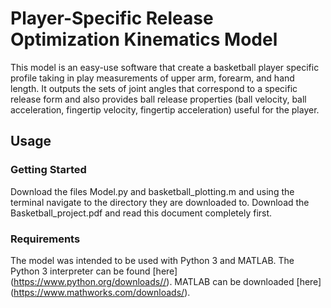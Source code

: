 # Player-Specific Release Optimization Kinematics Model 
This model is an easy-use software that create a basketball player specific profile taking in play measurements of upper arm, forearm, and hand length. It outputs the sets of joint angles that correspond to a specific release form and also provides ball release properties (ball velocity, ball acceleration, fingertip velocity, fingertip acceleration) useful for the player. 

## Usage
### Getting Started
Download the files Model.py and basketball_plotting.m and using the terminal navigate to the directory they are downloaded to. Download the Basketball_project.pdf and read this document completely first. 

### Requirements
The model was intended to be used with Python 3 and MATLAB. The Python 3 interpreter can be found [here] (https://www.python.org/downloads//). MATLAB can be downloaded [here] (https://www.mathworks.com/downloads/). 

